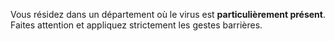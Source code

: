 Vous résidez dans un département où le virus est **particulièrement présent**. Faites attention et appliquez strictement les gestes barrières.
